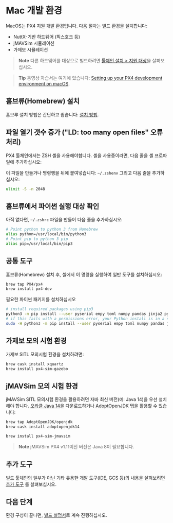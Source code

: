 # Mac 개발 환경

MacOS는 PX4 지원 개발 환경입니다. 다음 절차는 빌드 환경을 설치합니다:

* NuttX-기반 하드웨어 (픽스호크 등)
* jMAVSim 시뮬레이션
* 가제보 시뮬레이션

> **Note** 다른 하드웨어를 대상으로 빌드하려면 [툴체인 설치 > 지원 대상](../setup/dev_env.md#supported-targets)을 살펴보십시오. 

<span></span>

> **Tip** 동영상 자습서는 여기에 있습니다: [Setting up your PX4 development environment on macOS](https://youtu.be/tMbMGiMs1cQ).

## 홈브류(Homebrew) 설치

홈브루 설치 방법은 간단하고 쉽습니다: [설치 방법](https://brew.sh).

## 파일 열기 갯수 증가 ("LD: too many open files" 오류 처리)

PX4 툴체인에서는 ZSH 셸을 사용해야합니다. 셸을 사용중이라면, 다음 줄을 셸 프로파일에 추가하십시오:

이 파일을 만들거나 명령행을 뒤에 붙여넣습니다: `~/.zshenv` 그리고 다음 줄을 추가하십시오:

```sh
ulimit -S -n 2048
```

## 홈브류에서 파이썬 실행 대상 확인

아직 없다면, `~/.zshrc` 파일을 만들어 다음 줄을 추가하십시오:

```sh
# Point python to python 3 from Homebrew
alias python=/usr/local/bin/python3
# Point pip to python 3 pip
alias pip=/usr/local/bin/pip3
```

## 공통 도구

홈브류(Homebrew) 설치 후, 셸에서 이 명령을 실행하여 일반 도구를 설치하십시오:

```sh
brew tap PX4/px4
brew install px4-dev
```

필요한 파이썬 패키지를 설치하십시오

```sh
# install required packages using pip3
python3 -m pip install --user pyserial empy toml numpy pandas jinja2 pyyaml pyros-genmsg packaging
# if this fails with a permissions error, your Python install is in a system path - use this command instead:
sudo -H python3 -m pip install --user pyserial empy toml numpy pandas jinja2 pyyaml pyros-genmsg packaging
```

## 가제보 모의 시험 환경

가제보 SITL 모의시험 환경을 설치하려면:

```sh
brew cask install xquartz
brew install px4-sim-gazebo
```

## jMAVSim 모의 시험 환경

jMAVSim SITL 모의시험 환경을 활용하려면 자바 최신 버전(예: Java 14)을 우선 설치해야 합니다. [오라클 Java 14](https://www.oracle.com/java/technologies/javase-jdk14-downloads.html)을 다운로드하거나 AdoptOpenJDK 탭을 활용할 수 있습니다:

```sh
brew tap AdoptOpenJDK/openjdk
brew cask install adoptopenjdk14
```

```sh
brew install px4-sim-jmavsim
```

> **Note** jMAVSim PX4 v1.11이전 버전은 Java 8이 필요합니다.

## 추가 도구

빌드 툴체인의 일부가 아닌 기타 유용한 개발 도구(IDE, GCS 등)의 내용을 살펴보려면 [추가 도구](../setup/generic_dev_tools.md) 를 살펴보십시오.

## 다음 단계

환경 구성이 끝나면, [빌드 설명서](../setup/building_px4.md)로 계속 진행하십시오.